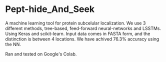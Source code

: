 # Pept-hide_And_Seek

A machine learning tool for protein subcelular localization.
We use 3 different methods, tree-based, feed-forward neural-networks and LSSTMs.
Using Keras and scikit-learn.
Input data comes in FASTA form, and the distinction is between 4 locations.
We have achived 76.3% accuracy using the NN.

Ran and tested on Google's Colab.
